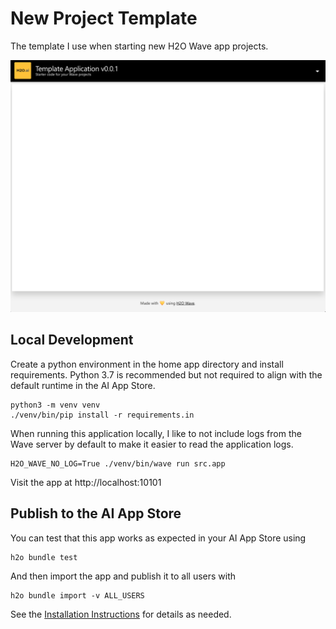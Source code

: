 # New Project Template

The template I use when starting new H2O Wave app projects. 

![Screen1](./static/screenshot-1.png "Screen1")


## Local Development

Create a python environment in the home app directory and install requirements. Python 3.7 is recommended but not 
required to align with the default runtime in the AI App Store.

```shell script
python3 -m venv venv
./venv/bin/pip install -r requirements.in
```

When running this application locally, I like to not include logs from the 
Wave server by default to make it easier to read the application logs.
```shell script
H2O_WAVE_NO_LOG=True ./venv/bin/wave run src.app

```

Visit the app at http://localhost:10101

## Publish to the AI App Store
You can test that this app works as expected in your AI App Store using 
```shell script
h2o bundle test
```

And then import the app and publish it to all users with
```shell script
h2o bundle import -v ALL_USERS
```

See the [Installation Instructions](DEPLOY.md) for details as needed.